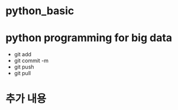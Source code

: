 # python_basic
# python programming for big data 
* git add
* git commit -m
* git push
* git pull
# 추가 내용